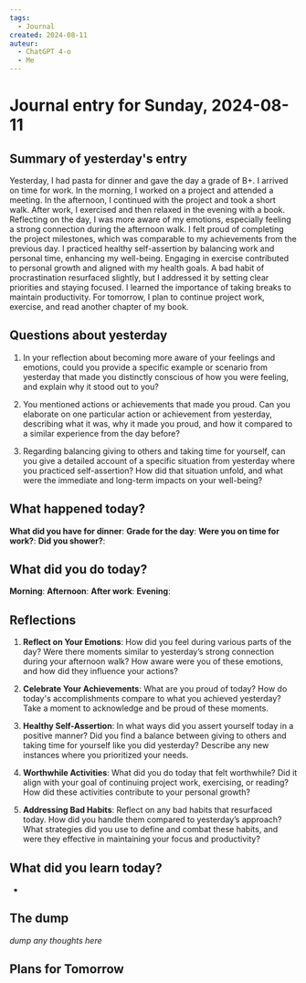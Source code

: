 ```yaml
---
tags:
  - Journal
created: 2024-08-11
auteur:
  - ChatGPT 4-o
  - Me
---
```

# Journal entry for Sunday, 2024-08-11

## Summary of yesterday's entry

Yesterday, I had pasta for dinner and gave the day a grade of B+. I arrived on time for work. In the morning, I worked on a project and attended a meeting. In the afternoon, I continued with the project and took a short walk. After work, I exercised and then relaxed in the evening with a book. Reflecting on the day, I was more aware of my emotions, especially feeling a strong connection during the afternoon walk. I felt proud of completing the project milestones, which was comparable to my achievements from the previous day. I practiced healthy self-assertion by balancing work and personal time, enhancing my well-being. Engaging in exercise contributed to personal growth and aligned with my health goals. A bad habit of procrastination resurfaced slightly, but I addressed it by setting clear priorities and staying focused. I learned the importance of taking breaks to maintain productivity. For tomorrow, I plan to continue project work, exercise, and read another chapter of my book.

## Questions about yesterday

1. In your reflection about becoming more aware of your feelings and emotions, could you provide a specific example or scenario from yesterday that made you distinctly conscious of how you were feeling, and explain why it stood out to you?

2. You mentioned actions or achievements that made you proud. Can you elaborate on one particular action or achievement from yesterday, describing what it was, why it made you proud, and how it compared to a similar experience from the day before?

3. Regarding balancing giving to others and taking time for yourself, can you give a detailed account of a specific situation from yesterday where you practiced self-assertion? How did that situation unfold, and what were the immediate and long-term impacts on your well-being?

## What happened today?

**What did you have for dinner**: 
**Grade for the day**: 
**Were you on time for work?**:
**Did you shower?**:

## What did you do today?

**Morning**: 
**Afternoon**: 
**After work**: 
**Evening**: 

## Reflections

1. **Reflect on Your Emotions**: How did you feel during various parts of the day? Were there moments similar to yesterday’s strong connection during your afternoon walk? How aware were you of these emotions, and how did they influence your actions?

2. **Celebrate Your Achievements**: What are you proud of today? How do today's accomplishments compare to what you achieved yesterday? Take a moment to acknowledge and be proud of these moments.

3. **Healthy Self-Assertion**: In what ways did you assert yourself today in a positive manner? Did you find a balance between giving to others and taking time for yourself like you did yesterday? Describe any new instances where you prioritized your needs.

4. **Worthwhile Activities**: What did you do today that felt worthwhile? Did it align with your goal of continuing project work, exercising, or reading? How did these activities contribute to your personal growth?

5. **Addressing Bad Habits**: Reflect on any bad habits that resurfaced today. How did you handle them compared to yesterday’s approach? What strategies did you use to define and combat these habits, and were they effective in maintaining your focus and productivity?

## What did you learn today?

-

## The dump
*dump any thoughts here*

## Plans for Tomorrow
